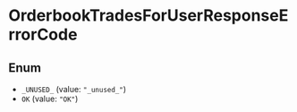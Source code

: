 # OrderbookTradesForUserResponseErrorCode

## Enum

* `_UNUSED_` (value: `"_unused_"`)
* `OK` (value: `"OK"`)

